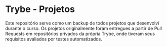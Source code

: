 # Trybe - Projetos
Este repositório serve como um backup de todos projetos que desenvolvi durante o curso.
Os projetos originalmente foram entregues a partir de Pull Requests em repositórios privados da própria Trybe, onde tiveram seus requisitos avaliados por testes automatizados.
